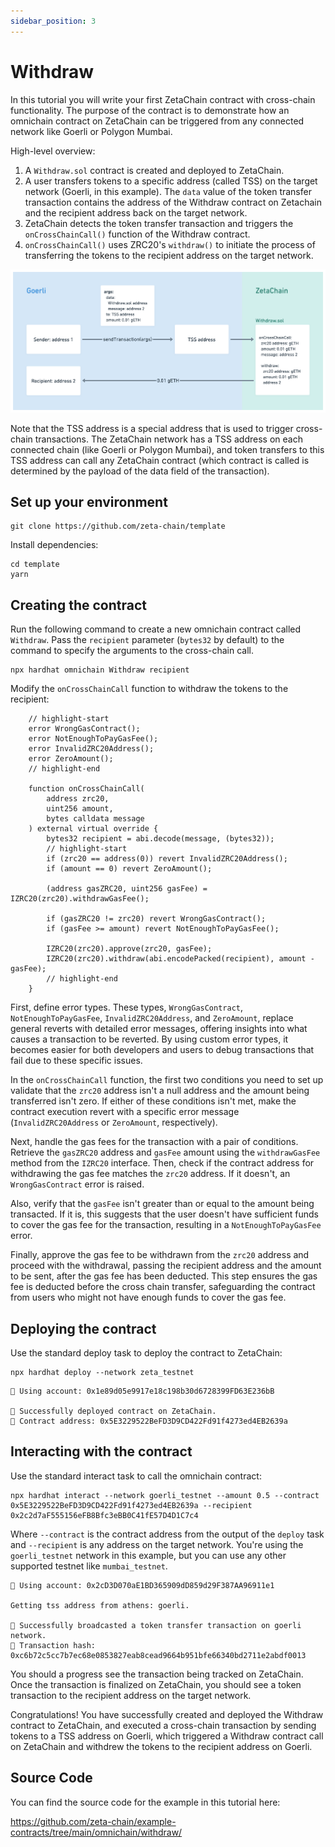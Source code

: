 ```yaml
---
sidebar_position: 3
---
```


# Withdraw

In this tutorial you will write your first ZetaChain contract with cross-chain
functionality. The purpose of the contract is to demonstrate how an omnichain
contract on ZetaChain can be triggered from any connected network like Goerli or
Polygon Mumbai.

High-level overview:

1. A `Withdraw.sol` contract is created and deployed to ZetaChain.
2. A user transfers tokens to a specific address (called TSS) on the target
   network (Goerli, in this example). The `data` value of the token transfer
   transaction contains the address of the Withdraw contract on Zetachain and
   the recipient address back on the target network.
3. ZetaChain detects the token transfer transaction and triggers the
   `onCrossChainCall()` function of the Withdraw contract.
4. `onCrossChainCall()` uses ZRC20's `withdraw()` to initiate the process of
   transferring the tokens to the recipient address on the target network.

![High-level overview of a cross-chain transaction](./img/withdraw.png)

Note that the TSS address is a special address that is used to trigger
cross-chain transactions. The ZetaChain network has a TSS address on each
connected chain (like Goerli or Polygon Mumbai), and token transfers to this TSS
address can call any ZetaChain contract (which contract is called is determined
by the payload of the data field of the transaction).

## Set up your environment

```
git clone https://github.com/zeta-chain/template
```

Install dependencies:

```
cd template
yarn
```

## Creating the contract

Run the following command to create a new omnichain contract called `Withdraw`.
Pass the `recipient` parameter (`bytes32` by default) to the command to specify
the arguments to the cross-chain call.

```
npx hardhat omnichain Withdraw recipient
```

Modify the `onCrossChainCall` function to withdraw the tokens to the recipient:

```solidity title="contracts/Withdraw.sol"
    // highlight-start
    error WrongGasContract();
    error NotEnoughToPayGasFee();
    error InvalidZRC20Address();
    error ZeroAmount();
    // highlight-end

    function onCrossChainCall(
        address zrc20,
        uint256 amount,
        bytes calldata message
    ) external virtual override {
        bytes32 recipient = abi.decode(message, (bytes32));
        // highlight-start
        if (zrc20 == address(0)) revert InvalidZRC20Address();
        if (amount == 0) revert ZeroAmount();

        (address gasZRC20, uint256 gasFee) = IZRC20(zrc20).withdrawGasFee();

        if (gasZRC20 != zrc20) revert WrongGasContract();
        if (gasFee >= amount) revert NotEnoughToPayGasFee();

        IZRC20(zrc20).approve(zrc20, gasFee);
        IZRC20(zrc20).withdraw(abi.encodePacked(recipient), amount - gasFee);
        // highlight-end
    }
```

First, define error types. These types, `WrongGasContract`,
`NotEnoughToPayGasFee`, `InvalidZRC20Address`, and `ZeroAmount`, replace general
reverts with detailed error messages, offering insights into what causes a
transaction to be reverted. By using custom error types, it becomes easier for
both developers and users to debug transactions that fail due to these specific
issues.

In the `onCrossChainCall` function, the first two conditions you need to set up
validate that the `zrc20` address isn't a null address and the amount being
transferred isn't zero. If either of these conditions isn't met, make the
contract execution revert with a specific error message (`InvalidZRC20Address`
or `ZeroAmount`, respectively).

Next, handle the gas fees for the transaction with a pair of conditions.
Retrieve the `gasZRC20` address and `gasFee` amount using the `withdrawGasFee`
method from the `IZRC20` interface. Then, check if the contract address for
withdrawing the gas fee matches the `zrc20` address. If it doesn't, an
`WrongGasContract` error is raised.

Also, verify that the `gasFee` isn't greater than or equal to the amount being
transacted. If it is, this suggests that the user doesn't have sufficient funds
to cover the gas fee for the transaction, resulting in a `NotEnoughToPayGasFee`
error.

Finally, approve the gas fee to be withdrawn from the `zrc20` address and
proceed with the withdrawal, passing the recipient address and the amount to be
sent, after the gas fee has been deducted. This step ensures the gas fee is
deducted before the cross chain transfer, safeguarding the contract from users
who might not have enough funds to cover the gas fee.

## Deploying the contract

Use the standard deploy task to deploy the contract to ZetaChain:

```
npx hardhat deploy --network zeta_testnet
```

```
🔑 Using account: 0x1e89d05e9917e18c198b30d6728399FD63E236bB

🚀 Successfully deployed contract on ZetaChain.
📜 Contract address: 0x5E3229522BeFD3D9CD422Fd91f4273ed4EB2639a
```

## Interacting with the contract

Use the standard interact task to call the omnichain contract:

```
npx hardhat interact --network goerli_testnet --amount 0.5 --contract 0x5E3229522BeFD3D9CD422Fd91f4273ed4EB2639a --recipient 0x2c2d7aF555156eFB8Bfc3eBB0C41fE57D4D1C7c4
```

Where `--contract` is the contract address from the output of the `deploy` task
and `--recipient` is any address on the target network. You're using the
`goerli_testnet` network in this example, but you can use any other supported
testnet like `mumbai_testnet`.

```
🔑 Using account: 0x2cD3D070aE1BD365909dD859d29F387AA96911e1

Getting tss address from athens: goerli.

🚀 Successfully broadcasted a token transfer transaction on goerli network.
📝 Transaction hash: 0xc6b72c5cc7b7ec68e0853827eab8cead9664b951bfe66340bd2711e2abdf0013
```

You should a progress see the transaction being tracked on ZetaChain. Once the
transaction is finalized on ZetaChain, you should see a token transaction to the
recipient address on the target network.

Congratulations! You have successfully created and deployed the Withdraw
contract to ZetaChain, and executed a cross-chain transaction by sending tokens
to a TSS address on Goerli, which triggered a Withdraw contract call on
ZetaChain and withdrew the tokens to the recipient address on Goerli.

## Source Code

You can find the source code for the example in this tutorial here:

https://github.com/zeta-chain/example-contracts/tree/main/omnichain/withdraw/
